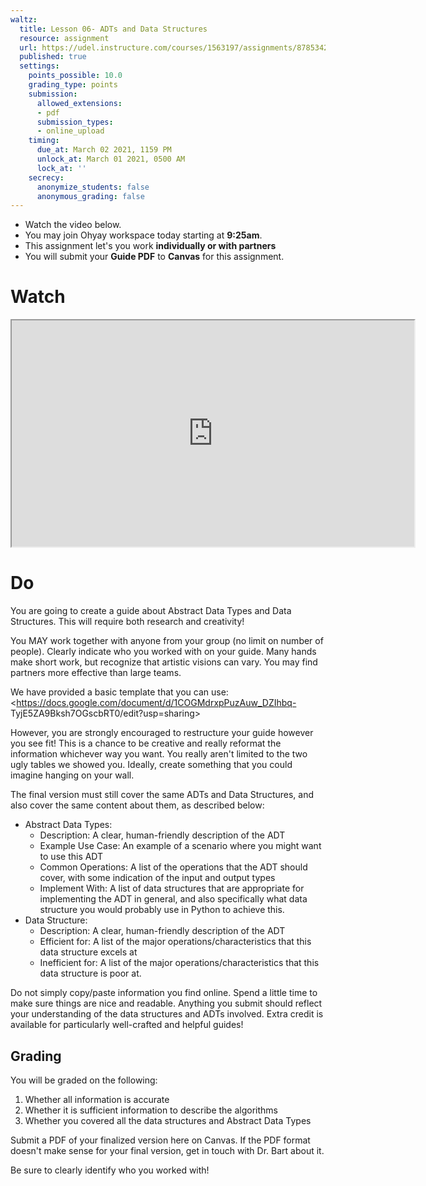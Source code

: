 ```yaml
---
waltz:
  title: Lesson 06- ADTs and Data Structures
  resource: assignment
  url: https://udel.instructure.com/courses/1563197/assignments/8785342
  published: true
  settings:
    points_possible: 10.0
    grading_type: points
    submission:
      allowed_extensions:
      - pdf
      submission_types:
      - online_upload
    timing:
      due_at: March 02 2021, 1159 PM
      unlock_at: March 01 2021, 0500 AM
      lock_at: ''
    secrecy:
      anonymize_students: false
      anonymous_grading: false
---
```


<div class="alert alert-info -waltz-literal">
  <ul>
    <li>Watch the video below.</li>
    <li>You may join Ohyay workspace today starting at <strong>9:25am</strong>.</li>
    <li>This assignment let's you work <strong>individually or with partners</strong></li>
    <li>You will submit your <strong>Guide PDF</strong> to <strong>Canvas</strong> for this assignment.</li>
  </ul>
</div>

# Watch

<iframe src="https://www.youtube.com/embed/UJUgIbcyzuA" width="644" height="362" allowfullscreen="allowfullscreen"
allow="accelerometer; autoplay; clipboard-write; encrypted-media; gyroscope; picture-in-picture"></iframe>

# Do

You are going to create a guide about Abstract Data Types and Data Structures. This will require both research and
creativity!

You MAY work together with anyone from your group (no limit on number of people). Clearly indicate who you worked with
on your guide. Many hands make short work, but recognize that artistic visions can vary. You may find partners more
effective than large teams.

We have provided a basic template that you can use: <https://docs.google.com/document/d/1COGMdrxpPuzAuw_DZIhbq-
TyjE5ZA9Bksh7OGscbRT0/edit?usp=sharing>

However, you are strongly encouraged to restructure your guide however you see fit! This is a chance to be creative and
really reformat the information whichever way you want. You really aren't limited to the two ugly tables we showed you.
Ideally, create something that you could imagine hanging on your wall.

The final version must still cover the same ADTs and Data Structures, and also cover the same content about them, as
described below:

  * Abstract Data Types: 
    * Description: A clear, human-friendly description of the ADT
    * Example Use Case: An example of a scenario where you might want to use this ADT
    * Common Operations: A list of the operations that the ADT should cover, with some indication of the input and output types
    * Implement With: A list of data structures that are appropriate for implementing the ADT in general, and also specifically what data structure you would probably use in Python to achieve this.
  * Data Structure: 
    * Description: A clear, human-friendly description of the ADT
    * Efficient for: A list of the major operations/characteristics that this data structure excels at
    * Inefficient for: A list of the major operations/characteristics that this data structure is poor at.

Do not simply copy/paste information you find online. Spend a little time to make sure things are nice and readable.
Anything you submit should reflect your understanding of the data structures and ADTs involved. Extra credit is
available for particularly well-crafted and helpful guides!

## Grading

You will be graded on the following:

  1. Whether all information is accurate
  2. Whether it is sufficient information to describe the algorithms
  3. Whether you covered all the data structures and Abstract Data Types

Submit a PDF of your finalized version here on Canvas. If the PDF format doesn't make sense for your final version, get
in touch with Dr. Bart about it.

Be sure to clearly identify who you worked with!